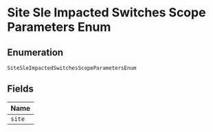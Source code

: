 
# Site Sle Impacted Switches Scope Parameters Enum

## Enumeration

`SiteSleImpactedSwitchesScopeParametersEnum`

## Fields

| Name |
|  --- |
| `site` |

